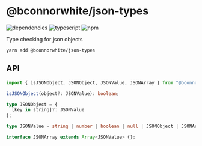 # @bconnorwhite/json-types
![dependencies](https://img.shields.io/david/write-json-safe)
![typescript](https://img.shields.io/github/languages/top/bconnorwhite/write-json-safe)
![npm](https://img.shields.io/npm/v/@bconnorwhite/json-types)

Type checking for json objects

```
yarn add @bconnorwhite/json-types
```

## API
```ts
import { isJSONObject, JSONObject, JSONValue, JSONArray } from "@bconnorwhite/json-types";

isJSONObject(object?: JSONValue): boolean;

type JSONObject = {
  [key in string]?: JSONValue
};

type JSONValue = string | number | boolean | null | JSONObject | JSONArray;

interface JSONArray extends Array<JSONValue> {};

```


